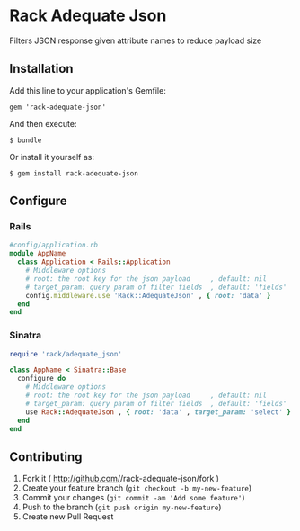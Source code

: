 # Rack Adequate Json

Filters JSON response given attribute names to reduce payload size

## Installation

Add this line to your application's Gemfile:

    gem 'rack-adequate-json'

And then execute:

    $ bundle

Or install it yourself as:

    $ gem install rack-adequate-json

## Configure

### Rails

``` ruby  
#config/application.rb
module AppName
  class Application < Rails::Application
    # Middleware options
    # root: the root key for the json payload     , default: nil
    # target_param: query param of filter fields  , default: 'fields'
    config.middleware.use 'Rack::AdequateJson' , { root: 'data' }
  end
end
```

### Sinatra

``` ruby
require 'rack/adequate_json'

class AppName < Sinatra::Base
  configure do
    # Middleware options
    # root: the root key for the json payload     , default: nil
    # target_param: query param of filter fields  , default: 'fields'
    use Rack::AdequateJson , { root: 'data' , target_param: 'select' }
  end
end

```


## Contributing

1. Fork it ( http://github.com/<my-github-username>/rack-adequate-json/fork )
2. Create your feature branch (`git checkout -b my-new-feature`)
3. Commit your changes (`git commit -am 'Add some feature'`)
4. Push to the branch (`git push origin my-new-feature`)
5. Create new Pull Request
